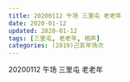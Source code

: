 ```yaml
---
title: 20200112 午场 三里屯 老老年
date: 2020-01-12
updated: 2020-01-12
tags: [三里屯, 老老年, 相声]
categories: (2019)己亥年场次
---
```

20200112 午场 三里屯 老老年